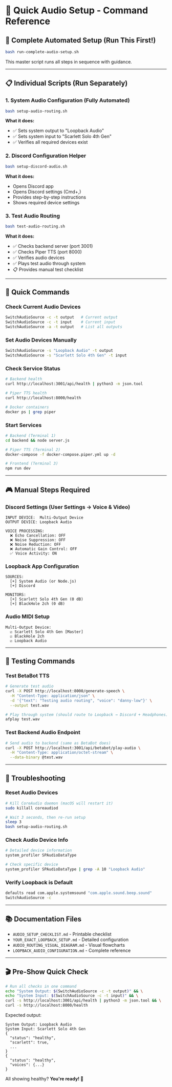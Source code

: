 # 🎯 Quick Audio Setup - Command Reference

## 🚀 Complete Automated Setup (Run This First!)

```bash
bash run-complete-audio-setup.sh
```

This master script runs all steps in sequence with guidance.

---

## 📋 Individual Scripts (Run Separately)

### 1. System Audio Configuration (Fully Automated)
```bash
bash setup-audio-routing.sh
```
**What it does:**
- ✅ Sets system output to "Loopback Audio"
- ✅ Sets system input to "Scarlett Solo 4th Gen"
- ✅ Verifies all required devices exist

### 2. Discord Configuration Helper
```bash
bash setup-discord-audio.sh
```
**What it does:**
- Opens Discord app
- Opens Discord settings (Cmd+,)
- Provides step-by-step instructions
- Shows required device settings

### 3. Test Audio Routing
```bash
bash test-audio-routing.sh
```
**What it does:**
- ✅ Checks backend server (port 3001)
- ✅ Checks Piper TTS (port 8000)
- ✅ Verifies audio devices
- ✅ Plays test audio through system
- 📋 Provides manual test checklist

---

## 🔧 Quick Commands

### Check Current Audio Devices
```bash
SwitchAudioSource -c -t output   # Current output
SwitchAudioSource -c -t input    # Current input
SwitchAudioSource -a -t output   # List all outputs
```

### Set Audio Devices Manually
```bash
SwitchAudioSource -s "Loopback Audio" -t output
SwitchAudioSource -s "Scarlett Solo 4th Gen" -t input
```

### Check Service Status
```bash
# Backend health
curl http://localhost:3001/api/health | python3 -m json.tool

# Piper TTS health
curl http://localhost:8000/health

# Docker containers
docker ps | grep piper
```

### Start Services
```bash
# Backend (Terminal 1)
cd backend && node server.js

# Piper TTS (Terminal 2)
docker-compose -f docker-compose.piper.yml up -d

# Frontend (Terminal 3)
npm run dev
```

---

## 🎮 Manual Steps Required

### Discord Settings (User Settings → Voice & Video)
```
INPUT DEVICE:  Multi-Output Device
OUTPUT DEVICE: Loopback Audio

VOICE PROCESSING:
  ❌ Echo Cancellation: OFF
  ❌ Noise Suppression: OFF
  ❌ Noise Reduction: OFF
  ❌ Automatic Gain Control: OFF
  ✅ Voice Activity: ON
```

### Loopback App Configuration
```
SOURCES:
  [+] System Audio (or Node.js)
  [+] Discord

MONITORS:
  [+] Scarlett Solo 4th Gen (0 dB)
  [+] BlackHole 2ch (0 dB)
```

### Audio MIDI Setup
```
Multi-Output Device:
  ☑ Scarlett Solo 4th Gen [Master]
  ☑ BlackHole 2ch
  ☑ Loopback Audio
```

---

## 🧪 Testing Commands

### Test BetaBot TTS
```bash
# Generate test audio
curl -X POST http://localhost:8000/generate-speech \
  -H "Content-Type: application/json" \
  -d '{"text": "Testing audio routing", "voice": "danny-low"}' \
  --output test.wav

# Play through system (should route to Loopback → Discord + Headphones)
afplay test.wav
```

### Test Backend Audio Endpoint
```bash
# Send audio to backend (same as BetaBot does)
curl -X POST http://localhost:3001/api/betabot/play-audio \
  -H "Content-Type: application/octet-stream" \
  --data-binary @test.wav
```

---

## 🚨 Troubleshooting

### Reset Audio Devices
```bash
# Kill CoreAudio daemon (macOS will restart it)
sudo killall coreaudiod

# Wait 3 seconds, then re-run setup
sleep 3
bash setup-audio-routing.sh
```

### Check Audio Device Info
```bash
# Detailed device information
system_profiler SPAudioDataType

# Check specific device
system_profiler SPAudioDataType | grep -A 10 "Loopback Audio"
```

### Verify Loopback is Default
```bash
defaults read com.apple.systemsound "com.apple.sound.beep.sound"
SwitchAudioSource -c
```

---

## 📚 Documentation Files

- `AUDIO_SETUP_CHECKLIST.md` - Printable checklist
- `YOUR_EXACT_LOOPBACK_SETUP.md` - Detailed configuration
- `AUDIO_ROUTING_VISUAL_DIAGRAM.md` - Visual flowcharts
- `LOOPBACK_AUDIO_CONFIGURATION.md` - Complete reference

---

## 🎬 Pre-Show Quick Check

```bash
# Run all checks in one command
echo "System Output: $(SwitchAudioSource -c -t output)" && \
echo "System Input: $(SwitchAudioSource -c -t input)" && \
curl -s http://localhost:3001/api/health | python3 -m json.tool && \
curl -s http://localhost:8000/health
```

Expected output:
```
System Output: Loopback Audio
System Input: Scarlett Solo 4th Gen
{
  "status": "healthy",
  "scarlett": true,
  ...
}
{
  "status": "healthy",
  "voices": {...}
}
```

All showing healthy? **You're ready! 🚀**
